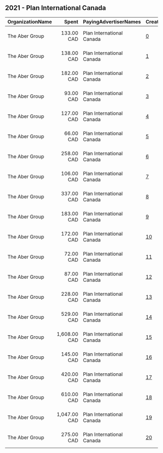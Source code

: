 ## 2021 - Plan International Canada 
|OrganizationName|Spent|PayingAdvertiserNames|CreativeUrls|Impressions|Genders|AgeBrackets|CountryCodes|BillingAddresses|CandidateBallotInformation|
|:---|---:|:---|:---|---:|:---|:---|:---|:---|:---|
|The Aber Group|133.00 CAD|Plan International Canada|[0](https://www.snap.com/political-ads/asset/669bef7a7cde5b058af5e1279937ff0af39ebf2fe03f22d712730ee19c4ee696?mediaType=png)|24,243||35+|canada|"608-120 Eglinton Avenue East,Toronto,M4P1E2,CA"||
|The Aber Group|138.00 CAD|Plan International Canada|[1](https://www.snap.com/political-ads/asset/669bef7a7cde5b058af5e1279937ff0af39ebf2fe03f22d712730ee19c4ee696?mediaType=png)|34,462||24-|canada|"608-120 Eglinton Avenue East,Toronto,M4P1E2,CA"||
|The Aber Group|182.00 CAD|Plan International Canada|[2](https://www.snap.com/political-ads/asset/da9ba26a201731c9b5236cf2a6c5514782aeaf74ff86038d705e98d78edff2ed?mediaType=jpg)|19,610||18+|canada|"608-120 Eglinton Avenue East,Toronto,M4P1E2,CA"||
|The Aber Group|93.00 CAD|Plan International Canada|[3](https://www.snap.com/political-ads/asset/da9ba26a201731c9b5236cf2a6c5514782aeaf74ff86038d705e98d78edff2ed?mediaType=jpg)|9,119||18+|canada|"608-120 Eglinton Avenue East,Toronto,M4P1E2,CA"||
|The Aber Group|127.00 CAD|Plan International Canada|[4](https://www.snap.com/political-ads/asset/86cd82c8a78e75a9d7fde4f7e3d5d9b1ac08bfc743d412ca85a147cd2f24844a?mediaType=jpg)|12,258||18+|canada|"608-120 Eglinton Avenue East,Toronto,M4P1E2,CA"||
|The Aber Group|66.00 CAD|Plan International Canada|[5](https://www.snap.com/political-ads/asset/fdb0e45b9f1dff31e074357d77dcbd660184c047c38917219b4d09bd3770600a?mediaType=jpg)|7,312||18+|canada|"608-120 Eglinton Avenue East,Toronto,M4P1E2,CA"||
|The Aber Group|258.00 CAD|Plan International Canada|[6](https://www.snap.com/political-ads/asset/a00736b95a0fe49089e5564f3696839e33d085a82e0182b40590fd3d6fd984ae?mediaType=mp4)|66,331||24-|canada|"608-120 Eglinton Avenue East,Toronto,M4P1E2,CA"||
|The Aber Group|106.00 CAD|Plan International Canada|[7](https://www.snap.com/political-ads/asset/222cc14a39f57d1e796ea51654c16d82c6e820193ea1cac555ffa35a39f0d9cc?mediaType=png)|53,992||24-|canada|"608-120 Eglinton Avenue East,Toronto,M4P1E2,CA"||
|The Aber Group|337.00 CAD|Plan International Canada|[8](https://www.snap.com/political-ads/asset/222cc14a39f57d1e796ea51654c16d82c6e820193ea1cac555ffa35a39f0d9cc?mediaType=png)|55,470||35+|canada|"608-120 Eglinton Avenue East,Toronto,M4P1E2,CA"||
|The Aber Group|183.00 CAD|Plan International Canada|[9](https://www.snap.com/political-ads/asset/222cc14a39f57d1e796ea51654c16d82c6e820193ea1cac555ffa35a39f0d9cc?mediaType=png)|37,278||24-|canada|"608-120 Eglinton Avenue East,Toronto,M4P1E2,CA"||
|The Aber Group|172.00 CAD|Plan International Canada|[10](https://www.snap.com/political-ads/asset/fdb0e45b9f1dff31e074357d77dcbd660184c047c38917219b4d09bd3770600a?mediaType=jpg)|20,143||18+|canada|"608-120 Eglinton Avenue East,Toronto,M4P1E2,CA"||
|The Aber Group|72.00 CAD|Plan International Canada|[11](https://www.snap.com/political-ads/asset/a00736b95a0fe49089e5564f3696839e33d085a82e0182b40590fd3d6fd984ae?mediaType=mp4)|15,713||35+|canada|"608-120 Eglinton Avenue East,Toronto,M4P1E2,CA"||
|The Aber Group|87.00 CAD|Plan International Canada|[12](https://www.snap.com/political-ads/asset/669bef7a7cde5b058af5e1279937ff0af39ebf2fe03f22d712730ee19c4ee696?mediaType=png)|43,324||24-|canada|"608-120 Eglinton Avenue East,Toronto,M4P1E2,CA"||
|The Aber Group|228.00 CAD|Plan International Canada|[13](https://www.snap.com/political-ads/asset/a00736b95a0fe49089e5564f3696839e33d085a82e0182b40590fd3d6fd984ae?mediaType=mp4)|68,352||24-|canada|"608-120 Eglinton Avenue East,Toronto,M4P1E2,CA"||
|The Aber Group|529.00 CAD|Plan International Canada|[14](https://www.snap.com/political-ads/asset/fdb0e45b9f1dff31e074357d77dcbd660184c047c38917219b4d09bd3770600a?mediaType=jpg)|84,990||18+|canada|"608-120 Eglinton Avenue East,Toronto,M4P1E2,CA"||
|The Aber Group|1,608.00 CAD|Plan International Canada|[15](https://www.snap.com/political-ads/asset/a00736b95a0fe49089e5564f3696839e33d085a82e0182b40590fd3d6fd984ae?mediaType=mp4)|782,201||24-|canada|"608-120 Eglinton Avenue East,Toronto,M4P1E2,CA"||
|The Aber Group|145.00 CAD|Plan International Canada|[16](https://www.snap.com/political-ads/asset/86cd82c8a78e75a9d7fde4f7e3d5d9b1ac08bfc743d412ca85a147cd2f24844a?mediaType=jpg)|16,153||18+|canada|"608-120 Eglinton Avenue East,Toronto,M4P1E2,CA"||
|The Aber Group|420.00 CAD|Plan International Canada|[17](https://www.snap.com/political-ads/asset/da9ba26a201731c9b5236cf2a6c5514782aeaf74ff86038d705e98d78edff2ed?mediaType=jpg)|61,990||18+|canada|"608-120 Eglinton Avenue East,Toronto,M4P1E2,CA"||
|The Aber Group|610.00 CAD|Plan International Canada|[18](https://www.snap.com/political-ads/asset/86cd82c8a78e75a9d7fde4f7e3d5d9b1ac08bfc743d412ca85a147cd2f24844a?mediaType=jpg)|101,196||18+|canada|"608-120 Eglinton Avenue East,Toronto,M4P1E2,CA"||
|The Aber Group|1,047.00 CAD|Plan International Canada|[19](https://www.snap.com/political-ads/asset/a00736b95a0fe49089e5564f3696839e33d085a82e0182b40590fd3d6fd984ae?mediaType=mp4)|524,991||24-|canada|"608-120 Eglinton Avenue East,Toronto,M4P1E2,CA"||
|The Aber Group|275.00 CAD|Plan International Canada|[20](https://www.snap.com/political-ads/asset/a00736b95a0fe49089e5564f3696839e33d085a82e0182b40590fd3d6fd984ae?mediaType=mp4)|40,957||35+|canada|"608-120 Eglinton Avenue East,Toronto,M4P1E2,CA"||
